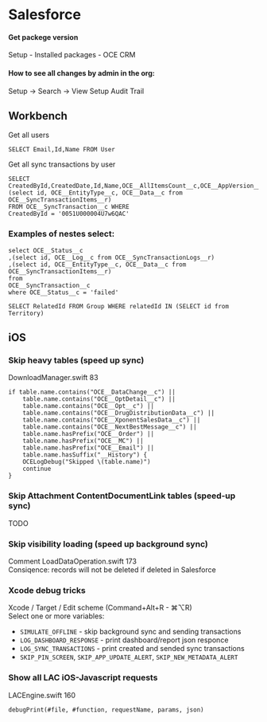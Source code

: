 # Salesforce

#### Get packege version

Setup - Installed packages - OCE CRM

#### How to see all changes by admin in the org:
Setup -> Search -> View Setup Audit Trail



## Workbench

Get all users
```
SELECT Email,Id,Name FROM User
```

Get all sync transactions by user
```
SELECT CreatedById,CreatedDate,Id,Name,OCE__AllItemsCount__c,OCE__AppVersion__c,OCE__DependentOfflineIds__c,OCE__LastRunDebug__c,OCE__LastRunLog__c,OCE__Status__c, 
(select id, OCE__EntityType__c, OCE__Data__c from OCE__SyncTransactionItems__r) 
FROM OCE__SyncTransaction__c WHERE
CreatedById = '0051U000004U7w6QAC'
```


### Examples of nestes select:
```
select OCE__Status__c
,(select id, OCE__Log__c from OCE__SyncTransactionLogs__r)
,(select id, OCE__EntityType__c, OCE__Data__c from OCE__SyncTransactionItems__r)
from
OCE__SyncTransaction__c
where OCE__Status__c = 'failed'
```
```
SELECT RelatedId FROM Group WHERE relatedId IN (SELECT id from Territory)
```


## iOS 

### Skip heavy tables (speed up sync)
DownloadManager.swift 83
```
if table.name.contains("OCE__DataChange__c") ||
    table.name.contains("OCE__OptDetail__c") ||
    table.name.contains("OCE__Opt__c") ||
    table.name.contains("OCE__DrugDistributionData__c") ||
    table.name.contains("OCE__XponentSalesData__c") ||
    table.name.contains("OCE__NextBestMessage__c") ||
    table.name.hasPrefix("OCE__Order") ||
    table.name.hasPrefix("OCE__MC") ||
    table.name.hasPrefix("OCE__Email") ||
    table.name.hasSuffix("__History") {
    OCELogDebug("Skipped \(table.name)")
    continue
}
```

### Skip Attachment ContentDocumentLink tables (speed-up sync)
TODO


### Skip visibility loading (speed up background sync)
Comment LoadDataOperation.swift 173  
Consiqence: records will not be deleted if deleted in Salesforce

### Xcode debug tricks
Xcode / Target / Edit scheme (Command+Alt+R - ⌘⌥R)  
Select one or more variables:
 - `SIMULATE_OFFLINE` - skip background sync and sending transactions  
 - `LOG_DASHBOARD_RESPONSE` - print dashboard/report json responce  
 - `LOG_SYNC_TRANSACTIONS` - print created and sended sync transactions   
 - `SKIP_PIN_SCREEN`, `SKIP_APP_UPDATE_ALERT`, `SKIP_NEW_METADATA_ALERT`  

### Show all LAC iOS-Javascript requests
LACEngine.swift 160
```
debugPrint(#file, #function, requestName, params, json)
```
